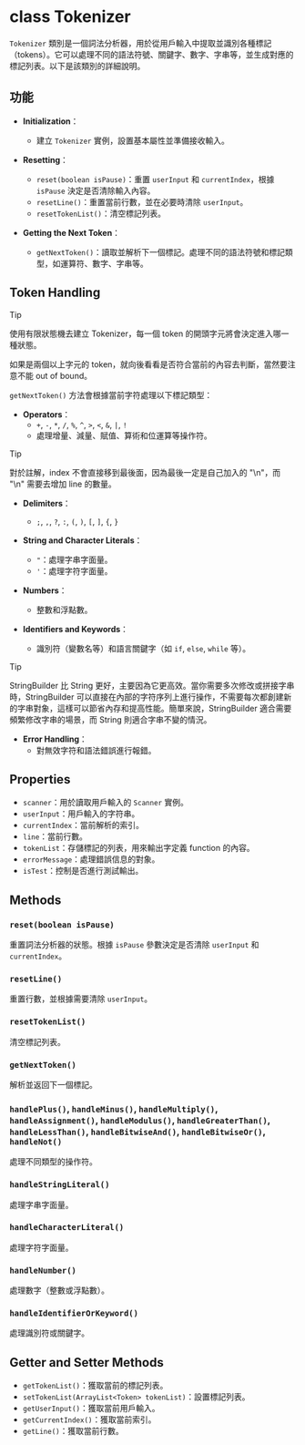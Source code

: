 # class Tokenizer

`Tokenizer` 類別是一個詞法分析器，用於從用戶輸入中提取並識別各種標記（tokens）。它可以處理不同的語法符號、關鍵字、數字、字串等，並生成對應的標記列表。以下是該類別的詳細說明。

## 功能

- **Initialization**：
  - 建立 `Tokenizer` 實例，設置基本屬性並準備接收輸入。

- **Resetting**：
  - `reset(boolean isPause)`：重置 `userInput` 和 `currentIndex`，根據 `isPause` 決定是否清除輸入內容。
  - `resetLine()`：重置當前行數，並在必要時清除 `userInput`。
  - `resetTokenList()`：清空標記列表。

- **Getting the Next Token**：
  - `getNextToken()`：讀取並解析下一個標記。處理不同的語法符號和標記類型，如運算符、數字、字串等。

## Token Handling

> [!TIP]
> 使用有限狀態機去建立 Tokenizer，每一個 token 的開頭字元將會決定進入哪一種狀態。
>
> 如果是兩個以上字元的 token，就向後看看是否符合當前的內容去判斷，當然要注意不能 out of bound。

`getNextToken()` 方法會根據當前字符處理以下標記類型：

- **Operators**：
  - `+`, `-`, `*`, `/`, `%`, `^`, `>`, `<`, `&`, `|`, `!`
  - 處理增量、減量、賦值、算術和位運算等操作符。

> [!TIP]
> 對於註解，index 不會直接移到最後面，因為最後一定是自己加入的 "\n"，而 "\n" 需要去增加 line 的數量。

- **Delimiters**：
  - `;`, `,`, `?`, `:`, `(`, `)`, `[`, `]`, `{`, `}`

- **String and Character Literals**：
  - `"`：處理字串字面量。
  - `'`：處理字符字面量。

- **Numbers**：
  - 整數和浮點數。

- **Identifiers and Keywords**：
  - 識別符（變數名等）和語言關鍵字（如 `if`, `else`, `while` 等）。

> [!TIP]
> StringBuilder 比 String 更好，主要因為它更高效。當你需要多次修改或拼接字串時，StringBuilder 可以直接在內部的字符序列上進行操作，不需要每次都創建新的字串對象，這樣可以節省內存和提高性能。簡單來說，StringBuilder 適合需要頻繁修改字串的場景，而 String 則適合字串不變的情況。

- **Error Handling**：
  - 對無效字符和語法錯誤進行報錯。

## Properties

- `scanner`：用於讀取用戶輸入的 `Scanner` 實例。
- `userInput`：用戶輸入的字符串。
- `currentIndex`：當前解析的索引。
- `line`：當前行數。
- `tokenList`：存儲標記的列表，用來輸出字定義 function 的內容。
- `errorMessage`：處理錯誤信息的對象。
- `isTest`：控制是否進行測試輸出。

## Methods

### `reset(boolean isPause)`

重置詞法分析器的狀態。根據 `isPause` 參數決定是否清除 `userInput` 和 `currentIndex`。

### `resetLine()`

重置行數，並根據需要清除 `userInput`。

### `resetTokenList()`

清空標記列表。

### `getNextToken()`

解析並返回下一個標記。

### `handlePlus()`, `handleMinus()`, `handleMultiply()`, `handleAssignment()`, `handleModulus()`, `handleGreaterThan()`, `handleLessThan()`, `handleBitwiseAnd()`, `handleBitwiseOr()`, `handleNot()`

處理不同類型的操作符。

### `handleStringLiteral()`

處理字串字面量。

### `handleCharacterLiteral()`

處理字符字面量。

### `handleNumber()`

處理數字（整數或浮點數）。

### `handleIdentifierOrKeyword()`

處理識別符或關鍵字。

## Getter and Setter Methods

- `getTokenList()`：獲取當前的標記列表。
- `setTokenList(ArrayList<Token> tokenList)`：設置標記列表。
- `getUserInput()`：獲取當前用戶輸入。
- `getCurrentIndex()`：獲取當前索引。
- `getLine()`：獲取當前行數。
